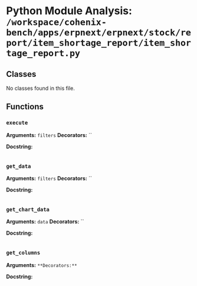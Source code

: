 # Python Module Analysis: `/workspace/cohenix-bench/apps/erpnext/erpnext/stock/report/item_shortage_report/item_shortage_report.py`

## Classes

No classes found in this file.


## Functions

### `execute`
**Arguments:** `filters`
**Decorators:** ``

**Docstring:**
```

```
### `get_data`
**Arguments:** `filters`
**Decorators:** ``

**Docstring:**
```

```
### `get_chart_data`
**Arguments:** `data`
**Decorators:** ``

**Docstring:**
```

```
### `get_columns`
**Arguments:** ``
**Decorators:** ``

**Docstring:**
```

```

